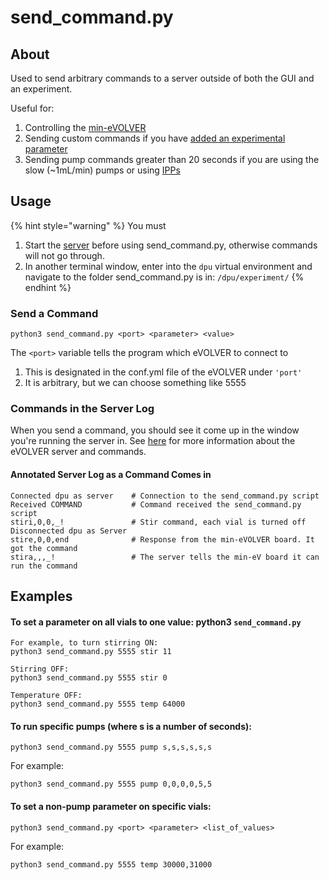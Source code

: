 # send\_command.py

## About

Used to send arbitrary commands to a server outside of both the GUI and an experiment.&#x20;

Useful for:

1. Controlling the [min-eVOLVER](./)
2. Sending custom commands if you have [added an experimental parameter](../adding-an-experimental-parameter/)
3. Sending pump commands greater than 20 seconds if you are using the slow (\~1mL/min) pumps or using [IPPs](../../hardware/overview-of-millifluidics/ipps-integrated-peristaltic-pumps.md)

## Usage

{% hint style="warning" %}
You must

1. Start the [server](software-installation-and-startup.md#server-startup) before using send\_command.py, otherwise commands will not go through.
2. In another terminal window, enter into the `dpu` virtual environment and navigate to the folder send\_command.py is in: `/dpu/experiment/`
{% endhint %}

### Send a Command

```
python3 send_command.py <port> <parameter> <value>
```

The `<port>` variable tells the program which eVOLVER to connect to

1. This is designated in the conf.yml file of the eVOLVER under `'port'`
2. It is arbitrary, but we can choose something like 5555

### Commands in the Server Log

When you send a command, you should see it come up in the window you're running the server in. See [here](../../software/server-raspberry-pi/#server-serial-communication) for more information about the eVOLVER server and commands.

#### Annotated Server Log as a Command Comes in

```
Connected dpu as server    # Connection to the send_command.py script
Received COMMAND           # Command received the send_command.py script
stiri,0,0,_!               # Stir command, each vial is turned off
Disconnected dpu as Server
stire,0,0,end              # Response from the min-eVOLVER board. It got the command 
stira,,,_!                 # The server tells the min-eV board it can run the command
```

## Examples

#### To set a parameter on all vials to one value: python3 `send_command.py`

```
For example, to turn stirring ON:
python3 send_command.py 5555 stir 11

Stirring OFF:
python3 send_command.py 5555 stir 0

Temperature OFF:
python3 send_command.py 5555 temp 64000
```

#### To run specific pumps (where s is a number of seconds):&#x20;

`python3 send_command.py 5555 pump s,s,s,s,s,s`

For example:

`python3 send_command.py 5555 pump 0,0,0,0,5,5`

#### To set a non-pump parameter on specific vials:

`python3 send_command.py <port> <parameter> <list_of_values>`

For example:

`python3 send_command.py 5555 temp 30000,31000`
